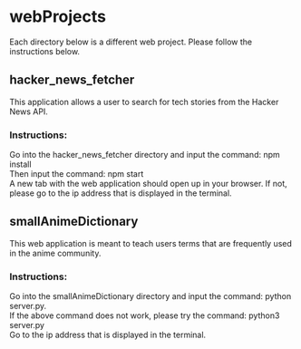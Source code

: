 # webProjects

Each directory below is a different web project. Please follow the instructions below.

## hacker_news_fetcher
This application allows a user to search for tech stories from the Hacker News API.

### Instructions:
Go into the hacker_news_fetcher directory and input the command: npm install\
Then input the command: npm start\
A new tab with the web application should open up in your browser. If not, please go to the ip address that is displayed in the terminal.

## smallAnimeDictionary
This web application is meant to teach users terms that are frequently used in the anime community.

### Instructions:
Go into the smallAnimeDictionary directory and input the command: python server.py.\
If the above command does not work, please try the command: python3 server.py\
Go to the ip address that is displayed in the terminal.
